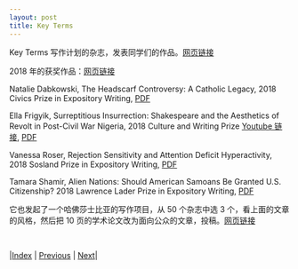 ```yaml
---
layout: post
title: Key Terms
---
```


Key Terms 写作计划的杂志，发表同学们的作品。[网页链接](http://keyterms.org/)

2018 年的获奖作品：[网页链接](https://www.keyterms.org/issues/first-year-authors)

Natalie Dabkowski,
The Headscarf Controversy: A Catholic Legacy,
2018 Civics Prize in Expository Writing,
[PDF](https://www.keyterms.org/s/NatalieDabkowski.pdf)

Ella Frigyik,
Surreptitious Insurrection: Shakespeare and the Aesthetics of Revolt in Post-Civil War Nigeria,
2018 Culture and Writing Prize
[Youtube 链接](https://youtu.be/hIXcSPPZICc),
[PDF](https://www.keyterms.org/s/EllaFrigyik.pdf)

Vanessa Roser,
Rejection Sensitivity and Attention Deficit Hyperactivity,
2018 Sosland Prize in Expository Writing,
[PDF](https://www.keyterms.org/s/VanessaRoser.pdf)

Tamara Shamir,
Alien Nations: Should American Samoans Be Granted U.S. Citizenship?
2018 Lawrence Lader Prize in Expository Writing,
[PDF](https://www.keyterms.org/s/TamaraShamir.pdf)

它也发起了一个哈佛莎士比亚的写作项目，从 50 个杂志中选 3 个，看上面的文章的风格，然后把 10 页的学术论文改为面向公众的文章，投稿。[网页链接](https://www.keyterms.org/issues/public-shakespeare)




<br/>

|[Index](../) | [Previous](4-2-expose) | [Next](4-6-column)|
